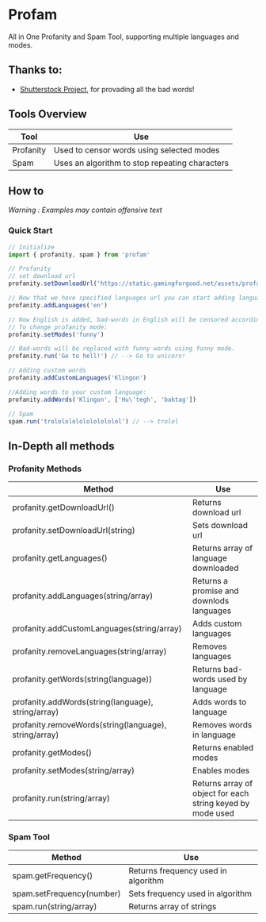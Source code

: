 # Profam
All in One Profanity and Spam Tool, supporting multiple languages and modes.

## Thanks to:
- [Shutterstock Project](https://github.com/shutterstock/List-of-Dirty-Naughty-Obscene-and-Otherwise-Bad-Words), for provading all the bad words!

## Tools Overview
Tool | Use
---- | ----
Profanity | Used to censor words using selected modes
Spam | Uses an algorithm to stop repeating characters


## How to
*Warning : Examples may contain offensive text*

### Quick Start

```javascript
// Initialize
import { profanity, spam } from 'profam'

// Profanity
// set download url
profanity.setDownloadUrl('https://static.gamingforgood.net/assets/profanityLocales/[language].json')

// Now that we have specified languages url you can start adding languages
profanity.addLanguages('en')

// Now English is added, bad-words in English will be censored according to the mode selected
// To change profanity mode:
profanity.setModes('funny')

// Bad-words will be replaced with funny words using funny mode.
profanity.run('Go to hell!') // --> Go to unicorn!

// Adding custom words
profanity.addCustomLanguages('Klingon')

//Adding words to your custom language:
profanity.addWords('Klingon', ['Hu\'tegh', 'baktag'])

// Spam
spam.run('trolololololololololol') // --> trolol
```


## In-Depth all methods

### Profanity Methods
| Method | Use |
| ----- | ----- |
| profanity.getDownloadUrl() | Returns download url |
| profanity.setDownloadUrl(string) | Sets download url |
| profanity.getLanguages() | Returns array of language downloaded |
| profanity.addLanguages(string/array) | Returns a promise and downlods languages |
| profanity.addCustomLanguages(string/array) | Adds custom languages |
| profanity.removeLanguages(string/array) | Removes languages |
| profanity.getWords(string(language)) | Returns bad-words used by language |
| profanity.addWords(string(language), string/array) | Adds words to language |
| profanity.removeWords(string(language), string/array) | Removes words in language |
| profanity.getModes() | Returns enabled modes |
| profanity.setModes(string/array) | Enables modes |
| profanity.run(string/array) | Returns array of object for each string keyed by mode used |

### Spam Tool
| Method | Use |
| ----- | ----- |
| spam.getFrequency() | Returns frequency used in algorithm |
| spam.setFrequency(number) | Sets frequency used in algorithm |
| spam.run(string/array) | Returns array of strings |
